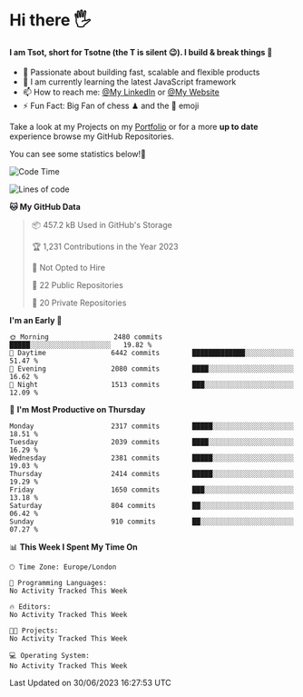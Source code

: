 # Hi there :raised_hand_with_fingers_splayed:
#### I am Tsot, short for Tsotne (the T is silent :wink:). I build & break things :space_invader:
- :telescope: Passionate about building fast, scalable and flexible products
- :seedling: I am currently learning the latest JavaScript framework 
- :mailbox: How to reach me: [@My LinkedIn](https://www.linkedin.com/in/tsotne-gvadzabia/) or [@My Website](https://tsotne.co.uk/contact)
- :zap: Fun Fact: Big Fan of chess ♟ and the 👾 emoji

Take a look at my Projects on my [Portfolio](https://tsotne.co.uk/) or for a more **up to date** experience browse my GitHub Repositories.

You can see some statistics below!:space_invader:
<!--START_SECTION:waka-->
![Code Time](http://img.shields.io/badge/Code%20Time-761%20hrs%202%20mins-blue)

![Lines of code](https://img.shields.io/badge/From%20Hello%20World%20I%27ve%20Written-6.4%20million%20lines%20of%20code-blue)

**🐱 My GitHub Data** 

> 📦 457.2 kB Used in GitHub's Storage 
 > 
> 🏆 1,231 Contributions in the Year 2023
 > 
> 🚫 Not Opted to Hire
 > 
> 📜 22 Public Repositories 
 > 
> 🔑 20 Private Repositories 
 > 
**I'm an Early 🐤** 

```text
🌞 Morning                2480 commits        █████░░░░░░░░░░░░░░░░░░░░   19.82 % 
🌆 Daytime                6442 commits        █████████████░░░░░░░░░░░░   51.47 % 
🌃 Evening                2080 commits        ████░░░░░░░░░░░░░░░░░░░░░   16.62 % 
🌙 Night                  1513 commits        ███░░░░░░░░░░░░░░░░░░░░░░   12.09 % 
```
📅 **I'm Most Productive on Thursday** 

```text
Monday                   2317 commits        █████░░░░░░░░░░░░░░░░░░░░   18.51 % 
Tuesday                  2039 commits        ████░░░░░░░░░░░░░░░░░░░░░   16.29 % 
Wednesday                2381 commits        █████░░░░░░░░░░░░░░░░░░░░   19.03 % 
Thursday                 2414 commits        █████░░░░░░░░░░░░░░░░░░░░   19.29 % 
Friday                   1650 commits        ███░░░░░░░░░░░░░░░░░░░░░░   13.18 % 
Saturday                 804 commits         ██░░░░░░░░░░░░░░░░░░░░░░░   06.42 % 
Sunday                   910 commits         ██░░░░░░░░░░░░░░░░░░░░░░░   07.27 % 
```


📊 **This Week I Spent My Time On** 

```text
🕑︎ Time Zone: Europe/London

💬 Programming Languages: 
No Activity Tracked This Week

🔥 Editors: 
No Activity Tracked This Week

🐱‍💻 Projects: 
No Activity Tracked This Week

💻 Operating System: 
No Activity Tracked This Week
```


 Last Updated on 30/06/2023 16:27:53 UTC
<!--END_SECTION:waka-->
